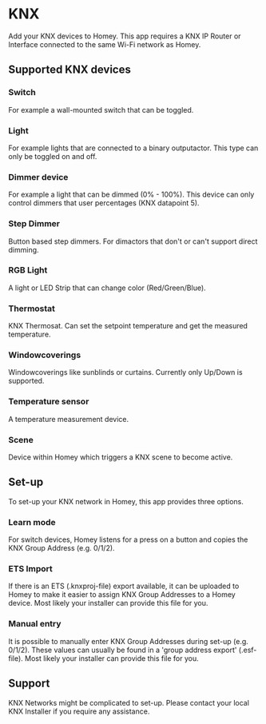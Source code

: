 # KNX

Add your KNX devices to Homey. This app requires a KNX IP Router or Interface connected to the same Wi-Fi network as Homey.

## Supported KNX devices

### Switch 
For example a wall-mounted switch that can be toggled.

### Light
For example lights that are connected to a binary outputactor. This type can only be toggled on and off.

### Dimmer device
For example a light that can be dimmed (0% - 100%).
This device can only control dimmers that user percentages (KNX datapoint 5).

### Step Dimmer
Button based step dimmers. For dimactors that don't or can't support direct dimming.

### RGB Light
A light or LED Strip that can change color (Red/Green/Blue).

### Thermostat
KNX Thermosat. Can set the setpoint temperature and get the measured temperature.

### Windowcoverings
Windowcoverings like sunblinds or curtains. Currently only Up/Down is supported.

### Temperature sensor
A temperature measurement device.

### Scene
Device within Homey which triggers a KNX scene to become active.

## Set-up

To set-up your KNX network in Homey, this app provides three options.

### Learn mode

For switch devices, Homey listens for a press on a button and copies the KNX Group Address (e.g. 0/1/2).

### ETS Import

If there is an ETS (.knxproj-file) export available, it can be uploaded to Homey to make it easier to assign KNX Group Addresses to a Homey device. Most likely your installer can provide this file for you.

### Manual entry

It is possible to manually enter KNX Group Addresses during set-up (e.g. 0/1/2). These values can usually be found in a 'group address export' (.esf-file). Most likely your installer can provide this file for you.

## Support

KNX Networks might be complicated to set-up. Please contact your local KNX Installer if you require any assistance.